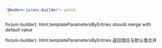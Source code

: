 ```yaml
---
'@modern-js/uni-builder': patch
---
```


fix(uni-builder): html.templateParametersByEntries should merge with default value

fix(uni-builder): html.templateParametersByEntries 返回值应与默认值合并
